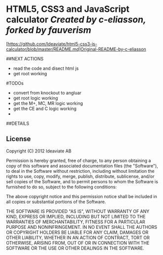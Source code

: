 # HTML5, CSS3 and JavaScript calculator *Created by c-eliasson, forked by fauverism*

[https://github.com/Ideaviate/html5-css3-js-calculator/blob/master/README.md]Original-README-by-c-eliasson

##NEXT ACTIONS
- read the code and disect
  html
	js
- get root working

#TODOs
- convert from knockout to angluar
- get root logic working
- get the M+, MC, MR logic working
- get the CE and C logic working
-

##DETAILS

## License 
Copyright (C) 2012 Ideaviate AB

Permission is hereby granted, free of charge, to any person obtaining a copy 
of this software and associated documentation files (the "Software"), to deal 
in the Software without restriction, including without limitation the rights 
to use, copy, modify, merge, publish, distribute, sublicense, and/or sell 
copies of the Software, and to permit persons to whom the Software is 
furnished to do so, subject to the following conditions:

The above copyright notice and this permission notice shall be included in all 
copies or substantial portions of the Software.

THE SOFTWARE IS PROVIDED "AS IS", WITHOUT WARRANTY OF ANY KIND, EXPRESS OR 
IMPLIED, INCLUDING BUT NOT LIMITED TO THE WARRANTIES OF MERCHANTABILITY, 
FITNESS FOR A PARTICULAR PURPOSE AND NONINFRINGEMENT. IN NO EVENT SHALL THE 
AUTHORS OR COPYRIGHT HOLDERS BE LIABLE FOR ANY CLAIM, DAMAGES OR OTHER LIABILITY, 
WHETHER IN AN ACTION OF CONTRACT, TORT OR OTHERWISE, ARISING FROM, OUT OF OR IN 
CONNECTION WITH THE SOFTWARE OR THE USE OR OTHER DEALINGS IN THE SOFTWARE.

